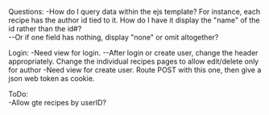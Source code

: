 Questions:
-How do I query data within the ejs template? For instance, each recipe has the author id tied to it. How do I have it display the "name" of the id rather than the id#?  
--Or if one field has nothing, display "none" or omit altogether?

Login:
-Need view for login.
--After login or create user, change the header appropriately. Change the individual recipes pages to allow edit/delete only for author
-Need view for create user. Route POST with this one, then give a json web token as cookie.

ToDo:  
-Allow gte recipes by userID?  